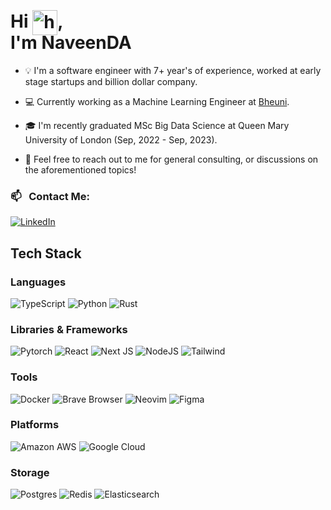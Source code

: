 

<h1>Hi <img alt="handwavegif" src="https://user-images.githubusercontent.com/39513876/112366216-8cfe7400-8cfe-11eb-8116-7d3dbae20e97.gif" width='40' style="position:relative;top:12px" />, <br>I'm NaveenDA</h1>


- 💡  I'm a software engineer with 7+ year's of experience, worked at early stage startups and billion dollar company.

- 💻  Currently working as a Machine Learning Engineer at [Bheuni](https://www.bheuni.io/).

- 🎓  I'm recently graduated MSc Big Data Science at Queen Mary University of London (Sep, 2022 - Sep, 2023).

- 💬  Feel free to reach out to me for general consulting, or discussions on the aforementioned topics!

### 📫 &nbsp; Contact Me:


<a href="https://www.linkedin.com/in/naveenda/"><img alt="LinkedIn" src="https://img.shields.io/badge/linkedin-%230077B5.svg?style=for-the-badge&logo=linkedin&logoColor=white"/></a> &nbsp;


## Tech Stack
### Languages 
![TypeScript](https://img.shields.io/badge/typescript-%23007ACC.svg?style=for-the-badge&logo=typescript&logoColor=white)
![Python](https://img.shields.io/badge/python-3670A0?style=for-the-badge&logo=python&logoColor=ffdd54)
![Rust](https://img.shields.io/badge/Rust-b7410e?style=for-the-badge&logo=rust&logoColor=white)

### Libraries & Frameworks 
![Pytorch](https://img.shields.io/badge/Pytorch-ee4c2c?style=for-the-badge&logo=pytorch&logoColor=white) 
![React](https://img.shields.io/badge/react-%2320232a.svg?style=for-the-badge&logo=react&logoColor=%2361DAFB) 
![Next JS](https://img.shields.io/badge/Next-black?style=for-the-badge&logo=next.js&logoColor=white) 
![NodeJS](https://img.shields.io/badge/node.js-6DA55F?style=for-the-badge&logo=node.js&logoColor=white) 
![Tailwind](https://img.shields.io/badge/Tailwind_CSS-38B2AC?style=for-the-badge&logo=tailwind-css&logoColor=white
)

### Tools 
![Docker](https://img.shields.io/badge/docker-%230db7ed.svg?style=for-the-badge&logo=docker&logoColor=white
) 
![Brave Browser](https://img.shields.io/badge/Brave-FF1B2D?style=for-the-badge&logo=Brave&logoColor=white
)
![Neovim](https://img.shields.io/badge/NeoVim-%2357A143.svg?&style=for-the-badge&logo=neovim&logoColor=white
)
![Figma](https://img.shields.io/badge/Figma-F24E1E?style=for-the-badge&logo=figma&logoColor=white
)


### Platforms 
![Amazon AWS](https://img.shields.io/badge/Amazon_AWS-232F3E?style=for-the-badge&logo=amazon-aws&logoColor=white
)
![Google Cloud](https://img.shields.io/badge/Google_Cloud-4285F4?style=for-the-badge&logo=google-cloud&logoColor=white
)

### Storage
![Postgres](https://img.shields.io/badge/postgres-%23316192.svg?style=for-the-badge&logo=postgresql&logoColor=white)
![Redis](https://img.shields.io/badge/redis-%23DD0031.svg?style=for-the-badge&logo=redis&logoColor=white)
![Elasticsearch](https://img.shields.io/badge/-ElasticSearch-005571?style=for-the-badge&logo=elasticsearch
)

